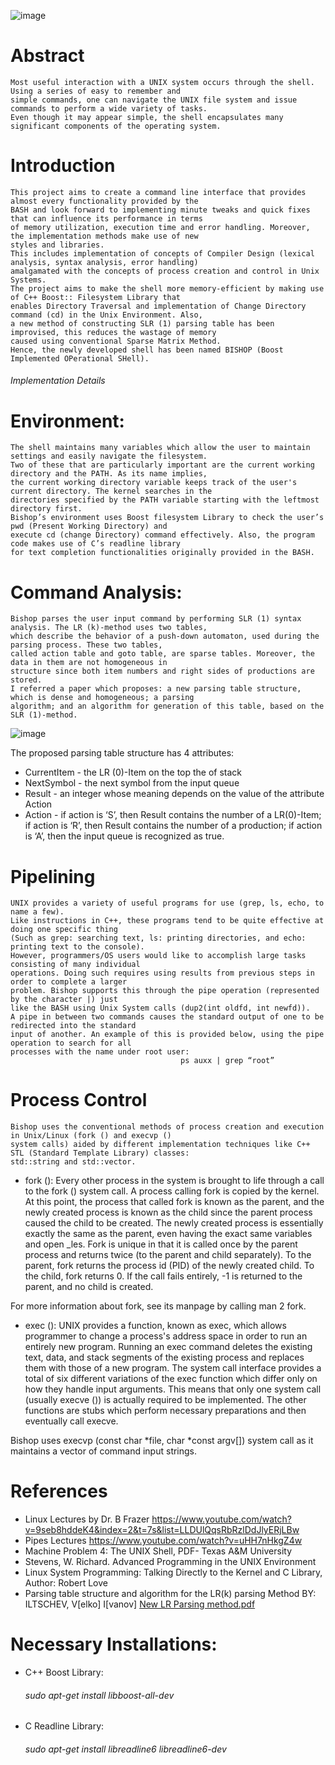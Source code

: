 ![image](https://user-images.githubusercontent.com/29279664/30529583-64c34574-9c5c-11e7-860b-59b5055aa3b7.png)
# Abstract
    Most useful interaction with a UNIX system occurs through the shell. Using a series of easy to remember and 
    simple commands, one can navigate the UNIX file system and issue commands to perform a wide variety of tasks. 
    Even though it may appear simple, the shell encapsulates many significant components of the operating system. 
# Introduction
    This project aims to create a command line interface that provides almost every functionality provided by the
    BASH and look forward to implementing minute tweaks and quick fixes that can influence its performance in terms
    of memory utilization, execution time and error handling. Moreover, the implementation methods make use of new 
    styles and libraries.
    This includes implementation of concepts of Compiler Design (lexical analysis, syntax analysis, error handling)
    amalgamated with the concepts of process creation and control in Unix Systems. 
    The project aims to make the shell more memory-efficient by making use of C++ Boost:: Filesystem Library that 
    enables Directory Traversal and implementation of Change Directory command (cd) in the Unix Environment. Also, 
    a new method of constructing SLR (1) parsing table has been improvised, this reduces the wastage of memory 
    caused using conventional Sparse Matrix Method.
    Hence, the newly developed shell has been named BISHOP (Boost Implemented OPerational SHell).

<h6> Implementation Details</h6>

# Environment:
    The shell maintains many variables which allow the user to maintain settings and easily navigate the filesystem.
    Two of these that are particularly important are the current working directory and the PATH. As its name implies,
    the current working directory variable keeps track of the user's current directory. The kernel searches in the
    directories specified by the PATH variable starting with the leftmost directory first.    
    Bishop’s environment uses Boost filesystem Library to check the user’s pwd (Present Working Directory) and 
    execute cd (change Directory) command effectively. Also, the program code makes use of C’s readline library 
    for text completion functionalities originally provided in the BASH.

# Command Analysis:
    Bishop parses the user input command by performing SLR (1) syntax analysis. The LR (k)-method uses two tables,
    which describe the behavior of a push-down automaton, used during the parsing process. These two tables, 
    called action table and goto table, are sparse tables. Moreover, the data in them are not homogeneous in 
    structure since both item numbers and right sides of productions are stored.
    I referred a paper which proposes: a new parsing table structure, which is dense and homogeneous; a parsing
    algorithm; and an algorithm for generation of this table, based on the SLR (1)-method.

![image](https://user-images.githubusercontent.com/29279664/30530025-b3a76f54-9c60-11e7-8004-eb885140cced.png)

The proposed parsing table structure has 4 attributes:
-	CurrentItem - the LR (0)-Item on the top the of stack
-	NextSymbol - the next symbol from the input queue
-	Result - an integer whose meaning depends on the value of the attribute Action
-	Action - if action is ‘S’, then Result contains the number of a LR(0)-Item; if action is ‘R’, then Result contains the number of a production; if action is ‘A’, then the input queue is recognized as true.

# Pipelining
    UNIX provides a variety of useful programs for use (grep, ls, echo, to name a few).
    Like instructions in C++, these programs tend to be quite effective at doing one specific thing 
    (Such as grep: searching text, ls: printing directories, and echo: printing text to the console).
    However, programmers/OS users would like to accomplish large tasks consisting of many individual 
    operations. Doing such requires using results from previous steps in order to complete a larger 
    problem. Bishop supports this through the pipe operation (represented by the character |) just 
    like the BASH using Unix System calls (dup2(int oldfd, int newfd)). 
    A pipe in between two commands causes the standard output of one to be redirected into the standard
    input of another. An example of this is provided below, using the pipe operation to search for all 
    processes with the name under root user:
                                          ps auxx | grep “root” 
# Process Control
    Bishop uses the conventional methods of process creation and execution in Unix/Linux (fork () and execvp ()
    system calls) aided by different implementation techniques like C++ STL (Standard Template Library) classes:
    std::string and std::vector.
- fork ():
Every other process in the system is brought to life through a call to the fork () system call. A process calling fork is copied by the kernel. At this point, the process that called fork is known as the parent, and the newly created process is known as the child since the parent process caused the child to be created. The newly created process is essentially exactly the same as the parent, even having the exact same variables and open _les. Fork is unique in that it is called once by the parent process and returns twice (to the parent and child separately).
To the parent, fork returns the process id (PID) of the newly created child. To the child, fork returns 0. If the call fails entirely, -1 is returned to the parent, and no child is created.

For more information about fork, see its manpage by calling man 2 fork.

- exec ():
UNIX provides a function, known as exec, which allows programmer to change a process's address space in order to run an entirely new program. Running an exec command deletes the existing text, data, and stack segments of the existing process and replaces them with those of a new program.
The system call interface provides a total of six different variations of the exec function which differ only on how they handle input arguments. This means that only one system call (usually execve ()) is actually required to be implemented. The other functions are stubs which perform necessary preparations and then eventually call execve.

Bishop uses execvp (const char *file, char *const argv[]) system call as it maintains a vector of command input strings.

# References
-	Linux Lectures by Dr. B Frazer
https://www.youtube.com/watch?v=9seb8hddeK4&index=2&t=7s&list=LLDUlQqsRbRzlDdJlyERjLBw
-	Pipes Lectures
https://www.youtube.com/watch?v=uHH7nHkgZ4w
-	Machine Problem 4: The UNIX Shell, PDF- Texas A&M University
-	Stevens, W. Richard. Advanced Programming in the UNIX Environment
-	Linux System Programming: Talking Directly to the Kernel and C Library, Author: Robert Love
-	Parsing table structure and algorithm for the LR(k) parsing Method
    BY: ILTSCHEV, V[elko] I[vanov]
    [New LR Parsing method.pdf](https://github.com/Akashi96/High-Performance-Linked-Lists/files/1309805/New.LR.Parsing.method.pdf)
# Necessary Installations:
- C++ Boost Library:
  <h6>sudo apt-get install libboost-all-dev</h6>
- C Readline Library:
  <h6>sudo apt-get install libreadline6 libreadline6-dev</h6>
  



